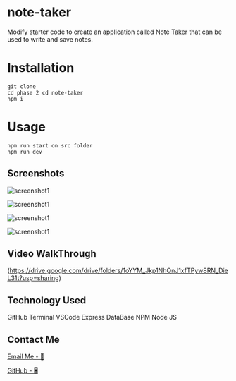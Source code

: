 # note-taker

Modify starter code to create an application called Note Taker that can be used to write and save notes.

# Installation

```
git clone
cd phase 2 cd note-taker
npm i
```

# Usage

```
npm run start on src folder
npm run dev

```

## Screenshots

![screenshot1](../note-taker/public/images/Screenshot%202022-06-24%20at%2021.01.26.png)

![screenshot1](../note-taker/public/images/Screenshot%202022-06-24%20at%2021.01.34.png)

![screenshot1](../note-taker/public/images/Screenshot%202022-06-24%20at%2021.01.43.png)

![screenshot1](../note-taker/public/images/Screenshot%202022-06-24%20at%2021.01.48.png)

## Video WalkThrough

(https://drive.google.com/drive/folders/1oYYM_Jkp1NhQnJ1xfTPyw8RN_DieL31t?usp=sharing)

## Technology Used

GitHub
Terminal
VSCode
Express
DataBase
NPM
Node JS

## Contact Me

[Email Me - 📧](osmana9987@gmail.com)

[GitHub - 🖥️](https://github.com/AOsman0)
